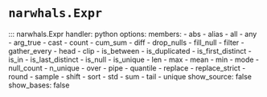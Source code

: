 # `narwhals.Expr`

::: narwhals.Expr
    handler: python
    options:
      members:
        - abs
        - alias
        - all
        - any
        - arg_true
        - cast
        - count
        - cum_sum
        - diff
        - drop_nulls
        - fill_null
        - filter
        - gather_every
        - head
        - clip
        - is_between
        - is_duplicated
        - is_first_distinct
        - is_in
        - is_last_distinct
        - is_null
        - is_unique
        - len
        - max
        - mean
        - min
        - mode
        - null_count
        - n_unique
        - over
        - pipe
        - quantile
        - replace
        - replace_strict
        - round
        - sample
        - shift
        - sort
        - std
        - sum
        - tail
        - unique
      show_source: false
      show_bases: false
